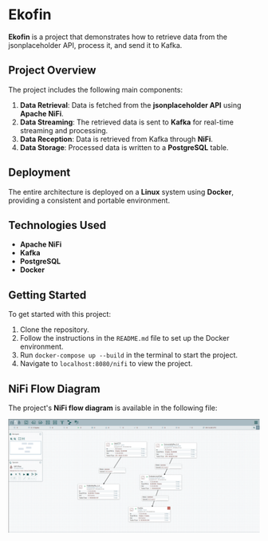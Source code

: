 # Ekofin

**Ekofin** is a project that demonstrates how to retrieve data from the jsonplaceholder API, process it, and send it to Kafka.

## Project Overview

The project includes the following main components:

1. **Data Retrieval**: Data is fetched from the **jsonplaceholder API** using **Apache NiFi**.
2. **Data Streaming**: The retrieved data is sent to **Kafka** for real-time streaming and processing.
3. **Data Reception**: Data is retrieved from Kafka through **NiFi**.
4. **Data Storage**: Processed data is written to a **PostgreSQL** table.

## Deployment

The entire architecture is deployed on a **Linux** system using **Docker**, providing a consistent and portable environment.

## Technologies Used

- **Apache NiFi**
- **Kafka**
- **PostgreSQL**
- **Docker**

## Getting Started

To get started with this project:

1. Clone the repository.
2. Follow the instructions in the `README.md` file to set up the Docker environment.
3. Run `docker-compose up --build` in the terminal to start the project.
4. Navigate to `localhost:8080/nifi` to view the project.

## NiFi Flow Diagram

The project's **NiFi flow diagram** is available in the following file:

![NiFi Flow Diagram](nifi-case.png)

